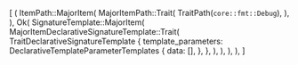[
    (
        ItemPath::MajorItem(
            MajorItemPath::Trait(
                TraitPath(`core::fmt::Debug`),
            ),
        ),
        Ok(
            SignatureTemplate::MajorItem(
                MajorItemDeclarativeSignatureTemplate::Trait(
                    TraitDeclarativeSignatureTemplate {
                        template_parameters: DeclarativeTemplateParameterTemplates {
                            data: [],
                        },
                    },
                ),
            ),
        ),
    ),
]